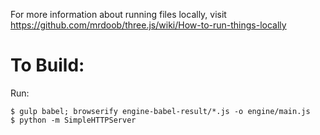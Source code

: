 For more information about running files locally, visit https://github.com/mrdoob/three.js/wiki/How-to-run-things-locally

# To Build:

Run:

```
$ gulp babel; browserify engine-babel-result/*.js -o engine/main.js
$ python -m SimpleHTTPServer 
```

